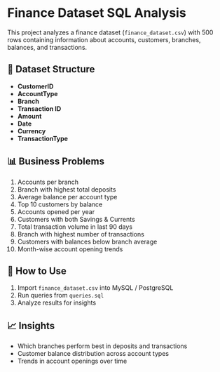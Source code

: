 # Finance Dataset SQL Analysis

This project analyzes a finance dataset (`finance_dataset.csv`) with 500 rows containing information about accounts, customers, branches, balances, and transactions.

## 📂 Dataset Structure
- **CustomerID**  
- **AccountType**
- **Branch** 
- **Transaction ID** 
- **Amount**
- **Date** 
- **Currency** 
- **TransactionType** 

## 📊 Business Problems
1. Accounts per branch  
2. Branch with highest total deposits  
3. Average balance per account type  
4. Top 10 customers by balance  
5. Accounts opened per year  
6. Customers with both Savings & Currents
7. Total transaction volume in last 90 days  
8. Branch with highest number of transactions  
9. Customers with balances below branch average  
10. Month-wise account opening trends  


## 🚀 How to Use
1. Import `finance_dataset.csv` into MySQL / PostgreSQL  
2. Run queries from `queries.sql`  
3. Analyze results for insights  

## 📈 Insights
- Which branches perform best in deposits and transactions  
- Customer balance distribution across account types  
- Trends in account openings over time  
